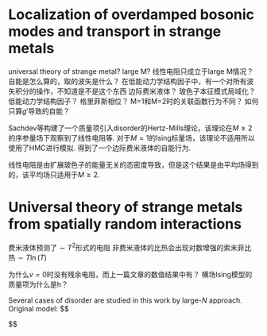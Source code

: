 # Localization of overdamped bosonic modes and transport in strange metals
universal theory of strange metal?
large M? 线性电阻只成立于large M情况？
自能是怎么算的，取的波矢是什么？
在低能动力学结构因子中，有一个对所有波矢积分的操作，不知道是不是这个东西
边际费米液体？
玻色子本征模式局域化？
低能动力学结构因子？
格里菲斯相位？
M=1和M=2时的关联函数行为不同？
如何只算$g'$导致的自能？

Sachdev等构建了一个质量项引入disorder的Hertz-Mills理论，该理论在$M \ge 2$的序参量场下观察到了线性电阻等. 对于$M = 1$的Ising标量场，该理论不适用所以使用了HMC进行模拟. 得到了一个边际费米液体的自能行为. 

线性电阻是由扩展玻色子的能量无关的态密度导致，但是这个结果是由平均场得到的，该平均场只适用于$M \ge 2$.


# Universal theory of strange metals from spatially random interactions
费米液体预测了$\sim T^2$形式的电阻
非费米液体的比热会出现对数增强的索末菲比热$\sim T\ln(T)$

为什么$v = 0$时没有残余电阻，而上一篇文章的数值结果中有？
横场Ising模型的质量项为什么是h？

Several cases of disorder are studied in this work by large-$N$ approach.
Original model:
$$

$$


